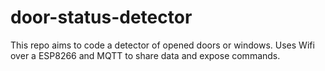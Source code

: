 # door-status-detector
This repo aims to code a detector of opened doors or windows. Uses Wifi over a ESP8266 and MQTT to share data and expose commands.
